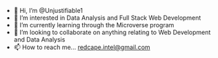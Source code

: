 - 👋 Hi, I’m @Unjustifiable1
- 👀 I’m interested in Data Analysis and Full Stack Web Development
- 🌱 I’m currently learning through the Microverse program
- 💞️ I’m looking to collaborate on anything relating to Web Development and Data Analysis
- 📫 How to reach me... redcape.intel@gmail.com

<!---
Unjustifiable1/Unjustifiable1 is a ✨ special ✨ repository because its `README.md` (this file) appears on your GitHub profile.
You can click the Preview link to take a look at your changes.
--->
